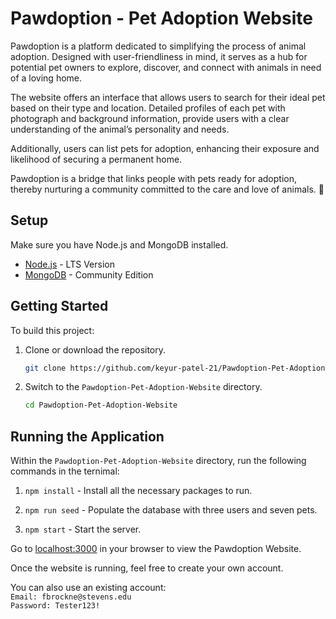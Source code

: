 # **Pawdoption - Pet Adoption Website**

Pawdoption is a platform dedicated to simplifying the process of animal adoption. Designed with user-friendliness in mind, it serves as a hub for potential pet owners to explore, discover, and connect with animals in need of a loving home.

The website offers an interface that allows users to search for their ideal pet based on their type and location. Detailed profiles of each pet with photograph and background information, provide users with a clear understanding of the animal’s personality and needs.

Additionally, users can list pets for adoption, enhancing their exposure and likelihood of securing a permanent home.

Pawdoption is a bridge that links people with pets ready for adoption, thereby nurturing a community committed to the care and love of animals. 🐾

## **Setup**

Make sure you have Node.js and MongoDB installed.
- [Node.js](https://nodejs.org/en/) - LTS Version
- [MongoDB](https://www.mongodb.com/try/download/community) - Community Edition

## **Getting Started**

To build this project:
1. Clone or download the repository.
    ```bash
    git clone https://github.com/keyur-patel-21/Pawdoption-Pet-Adoption-Website.git
    ```

2. Switch to the `Pawdoption-Pet-Adoption-Website` directory.
    ```bash
    cd Pawdoption-Pet-Adoption-Website
    ```

## **Running the Application**

Within the `Pawdoption-Pet-Adoption-Website` directory, run the following commands in the ternimal:
1. `npm install` - Install all the necessary packages to run.

2. `npm run seed` - Populate the database with three users and seven pets.

3. `npm start` - Start the server.

Go to [localhost:3000](http://localhost:3000) in your browser to view the Pawdoption Website.

Once the website is running, feel free to create your own account.

You can also use an existing account:  
`Email: fbrockne@stevens.edu`   
`Password: Tester123!`
